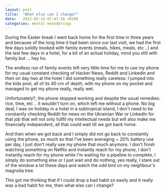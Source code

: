 ```yaml
---
layout: post
title:  "What else can I change?"
date:   2022-05-14 07:47:10 +0100
categories: mental meanderings
---
```


During the Easter break I went back home for the first time in three years and because of the long time it had been since our last visit, we had the first few days solidly booked with family events (meals, hikes, meals, etc ..) and the last few days in a hotel, for a bit of an actual holiday, mind you still with family but ... hey ho.

The endless run of family events left very little time for me to use my phone for my usual constant checking of Hacker News, Reddit and LinkedIn and then on day two at the hotel I did something really careless: I jumped into the kids pool, all of its 40 cm of depth, with my phone on my pocket and managed to get my phone really, really wet.

Unfortunately?, the phone stopped working and despite the usual remedies: rice, time, etc .. it wouldn't turn on, which left me without a phone. No big deal, I was on holiday in a hotel in a subtropical island, I don't need to be constantly checking Reddit for news on the Ukrainian War or LinkedIn for that job that will not only fullfil my intellectual needs but will also make me financially independent, all that could wait till we got back home.

And then when we got back and I simply did not go back to constantly using the phone, so much so that I've been averaging ~ 20% battery use per day, I just don't really use my phone that much anymore. I don't finish watching something on Netflix and instantly reach for my phone, I don't instantly reach for my phone while I'm waiting for a pipeline to complete, I simply do something else or I just wait and do nothing, yes really, I stare out of the window a lot these days and watch the odd bird on my neighbour's magnolia tree.

This got me thinking that if I could drop a bad habit so easily and it really was a bad habit for me, then what else can I change?